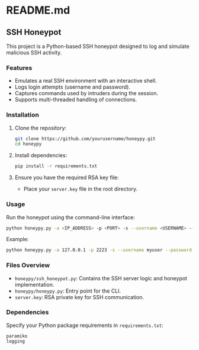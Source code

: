 # README.md

## SSH Honeypot

This project is a Python-based SSH honeypot designed to log and simulate malicious SSH activity. 

### Features
- Emulates a real SSH environment with an interactive shell.
- Logs login attempts (username and password).
- Captures commands used by intruders during the session.
- Supports multi-threaded handling of connections.

### Installation
1. Clone the repository:
   ```bash
   git clone https://github.com/yourusername/honeypy.git
   cd honeypy
   ```

2. Install dependencies:
   ```bash
   pip install -r requirements.txt
   ```

3. Ensure you have the required RSA key file:
   - Place your `server.key` file in the root directory.

### Usage

Run the honeypot using the command-line interface:

```bash
python honeypy.py -a <IP_ADDRESS> -p <PORT> -s --username <USERNAME> --password <PASSWORD>
```

Example:

```bash
python honeypy.py -a 127.0.0.1 -p 2223 -s --username myuser --password mypass
```

### Files Overview
- `honeypy/ssh_honeypot.py`: Contains the SSH server logic and honeypot implementation.
- `honeypy/honeypy.py`: Entry point for the CLI.
- `server.key`: RSA private key for SSH communication.

### Dependencies
Specify your Python package requirements in `requirements.txt`:

```
paramiko
logging
```

